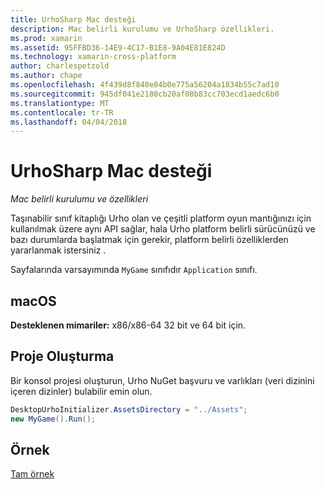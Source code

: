 ```yaml
---
title: UrhoSharp Mac desteği
description: Mac belirli kurulumu ve UrhoSharp özellikleri.
ms.prod: xamarin
ms.assetid: 95FFBD36-14E9-4C17-B1E8-9A04E81E824D
ms.technology: xamarin-cross-platform
author: charlespetzold
ms.author: chape
ms.openlocfilehash: 4f439d8f848e84b0e775a56204a1834b55c7ad10
ms.sourcegitcommit: 945df041e2180cb20af08b83cc703ecd1aedc6b0
ms.translationtype: MT
ms.contentlocale: tr-TR
ms.lasthandoff: 04/04/2018
---
```

# <a name="urhosharp-mac-support"></a>UrhoSharp Mac desteği

_Mac belirli kurulumu ve özellikleri_

Taşınabilir sınıf kitaplığı Urho olan ve çeşitli platform oyun mantığınızı için kullanılmak üzere aynı API sağlar, hala Urho platform belirli sürücünüzü ve bazı durumlarda başlatmak için gerekir, platform belirli özelliklerden yararlanmak istersiniz .

Sayfalarında varsayımında `MyGame` sınıfıdır `Application` sınıfı.

## <a name="macos"></a>macOS

**Desteklenen mimariler:** x86/x86-64 32 bit ve 64 bit için.

## <a name="creating-a-project"></a>Proje Oluşturma

Bir konsol projesi oluşturun, Urho NuGet başvuru ve varlıkları (veri dizinini içeren dizinler) bulabilir emin olun.

```csharp
DesktopUrhoInitializer.AssetsDirectory = "../Assets";
new MyGame().Run();
```

## <a name="example"></a>Örnek

[Tam örnek](https://github.com/xamarin/urho-samples/tree/master/FeatureSamples/Cocoa)


